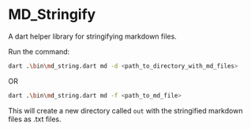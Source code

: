 # MD_Stringify

A dart helper library for stringifying markdown files.

Run the command:

```bash
dart .\bin\md_string.dart md -d <path_to_directory_with_md_files>
```

OR

```bash
dart .\bin\md_string.dart md -f <path_to_md_file>
```

This will create a new directory called `out` with the stringified markdown files as .txt files.
